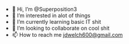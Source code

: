 - 👋 Hi, I’m @Superposition3
- 👀 I’m interested in alot of things
- 🌱 I’m currently learning basic IT shit
- 💞️ I’m looking to collaborate on cool shit
- 📫 How to reach me jdwelch600@gmail.com
<!---
Superposition3/Superposition3 is a ✨ special ✨ repository because its `README.md` (this file) appears on your GitHub profile.
You can click the Preview link to take a look at your changes.
--->
